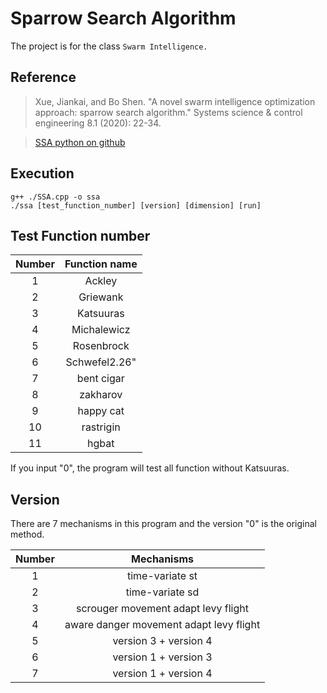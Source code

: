 # Sparrow Search Algorithm

The project is for the class `Swarm Intelligence.`

## Reference

> Xue, Jiankai, and Bo Shen. "A novel swarm intelligence optimization approach: sparrow search algorithm." Systems science & control engineering 8.1 (2020): 22-34.

>  [SSA python on github](https://github.com/changliang5811/SSA_python)


## Execution

```
g++ ./SSA.cpp -o ssa
./ssa [test_function_number] [version] [dimension] [run]
```


## Test Function number

| Number    | Function name |
| :-------: |:-------------:|
| 1         | Ackley        |
| 2         | Griewank      |
| 3         | Katsuuras     |
| 4         | Michalewicz   |
| 5         | Rosenbrock    |
| 6         | Schwefel2.26" |
| 7         | bent cigar    |
| 8         | zakharov      |
| 9         | happy cat     |
| 10        | rastrigin     |
| 11        | hgbat         |

If you input "0", the program will test all function without Katsuuras.


## Version

There are 7 mechanisms in this program and the version "0" is the original method.

| Number    | Mechanisms                                |
| :-------: |:-----------------------------------------:|
| 1         | time-variate st                           |
| 2         | time-variate sd                           |
| 3         | scrouger movement adapt levy flight       |
| 4         | aware danger movement adapt levy flight   |
| 5         | version 3 + version 4                     |
| 6         | version 1 + version 3                     |
| 7         | version 1 + version 4                     |


